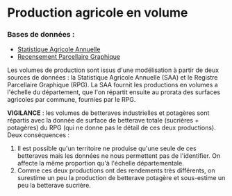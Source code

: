 
# Production agricole en volume

### Bases de données :
- [Statistique Agricole Annuelle](../Bases%20de%20données/Statistique%20Agricole%20Annuelle.md)
- [Recensement Parcellaire Graphique](../Bases%20de%20données/Recensement%20Parcellaire%20Graphique.md)

Les volumes de production sont issus d'une modélisation à partir de deux sources de données : la Statistique Agricole Annuelle (SAA) et le Registre Parcellaire Graphique (RPG). La SAA fournit les productions en volumes a l'échelle du département, que l'on répartit ensuite au prorata des surfaces agricoles par commune, fournies par le RPG.


**VIGILANCE** : les volumes de betteraves industrielles et potagères sont répartis avec la donnée de surface de betterave totale (sucrières + potagères) du RPG (qui ne donne pas le détail de ces deux productions). Deux conséquences :
1. Il est possible qu'un territoire ne produise qu'une seule de ces betteraves mais les données ne nous permettent pas de l'identifier. On affecte la même proportion qu'à l'échelle départementale.
2. Comme ces deux productions ont des rendements très différents, on surestime un peu la production de betterave potagère et sous-estime un peu la betterave sucrière.